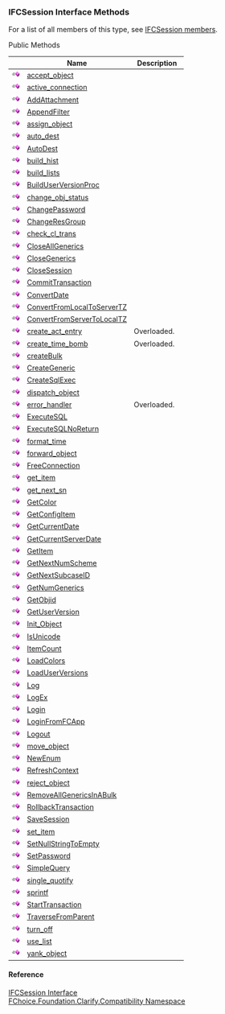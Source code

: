 ﻿### IFCSession Interface Methods

For a list of all members of this type, see [IFCSession members](FChoice.Foundation.Clarify.Compatibility~FChoice.Foundation.Clarify.Compatibility.IFCSession_members.md).

Public Methods

|   | Name | Description |
| --- | --- | --- |
| ![ Method](dotnetimages/Method.png) | [accept_object](FChoice.Foundation.Clarify.Compatibility~FChoice.Foundation.Clarify.Compatibility.IFCSession~accept_object.md) |   |
| ![ Method](dotnetimages/Method.png) | [active_connection](FChoice.Foundation.Clarify.Compatibility~FChoice.Foundation.Clarify.Compatibility.IFCSession~active_connection.md) |   |
| ![ Method](dotnetimages/Method.png) | [AddAttachment](FChoice.Foundation.Clarify.Compatibility~FChoice.Foundation.Clarify.Compatibility.IFCSession~AddAttachment.md) |   |
| ![ Method](dotnetimages/Method.png) | [AppendFilter](FChoice.Foundation.Clarify.Compatibility~FChoice.Foundation.Clarify.Compatibility.IFCSession~AppendFilter.md) |   |
| ![ Method](dotnetimages/Method.png) | [assign_object](FChoice.Foundation.Clarify.Compatibility~FChoice.Foundation.Clarify.Compatibility.IFCSession~assign_object.md) |   |
| ![ Method](dotnetimages/Method.png) | [auto_dest](FChoice.Foundation.Clarify.Compatibility~FChoice.Foundation.Clarify.Compatibility.IFCSession~auto_dest.md) |   |
| ![ Method](dotnetimages/Method.png) | [AutoDest](FChoice.Foundation.Clarify.Compatibility~FChoice.Foundation.Clarify.Compatibility.IFCSession~AutoDest.md) |   |
| ![ Method](dotnetimages/Method.png) | [build_hist](FChoice.Foundation.Clarify.Compatibility~FChoice.Foundation.Clarify.Compatibility.IFCSession~build_hist.md) |   |
| ![ Method](dotnetimages/Method.png) | [build_lists](FChoice.Foundation.Clarify.Compatibility~FChoice.Foundation.Clarify.Compatibility.IFCSession~build_lists.md) |   |
| ![ Method](dotnetimages/Method.png) | [BuildUserVersionProc](FChoice.Foundation.Clarify.Compatibility~FChoice.Foundation.Clarify.Compatibility.IFCSession~BuildUserVersionProc.md) |   |
| ![ Method](dotnetimages/Method.png) | [change_obj_status](FChoice.Foundation.Clarify.Compatibility~FChoice.Foundation.Clarify.Compatibility.IFCSession~change_obj_status.md) |   |
| ![ Method](dotnetimages/Method.png) | [ChangePassword](FChoice.Foundation.Clarify.Compatibility~FChoice.Foundation.Clarify.Compatibility.IFCSession~ChangePassword.md) |   |
| ![ Method](dotnetimages/Method.png) | [ChangeResGroup](FChoice.Foundation.Clarify.Compatibility~FChoice.Foundation.Clarify.Compatibility.IFCSession~ChangeResGroup.md) |   |
| ![ Method](dotnetimages/Method.png) | [check_cl_trans](FChoice.Foundation.Clarify.Compatibility~FChoice.Foundation.Clarify.Compatibility.IFCSession~check_cl_trans.md) |   |
| ![ Method](dotnetimages/Method.png) | [CloseAllGenerics](FChoice.Foundation.Clarify.Compatibility~FChoice.Foundation.Clarify.Compatibility.IFCSession~CloseAllGenerics.md) |   |
| ![ Method](dotnetimages/Method.png) | [CloseGenerics](FChoice.Foundation.Clarify.Compatibility~FChoice.Foundation.Clarify.Compatibility.IFCSession~CloseGenerics.md) |   |
| ![ Method](dotnetimages/Method.png) | [CloseSession](FChoice.Foundation.Clarify.Compatibility~FChoice.Foundation.Clarify.Compatibility.IFCSession~CloseSession.md) |   |
| ![ Method](dotnetimages/Method.png) | [CommitTransaction](FChoice.Foundation.Clarify.Compatibility~FChoice.Foundation.Clarify.Compatibility.IFCSession~CommitTransaction.md) |   |
| ![ Method](dotnetimages/Method.png) | [ConvertDate](FChoice.Foundation.Clarify.Compatibility~FChoice.Foundation.Clarify.Compatibility.IFCSession~ConvertDate.md) |   |
| ![ Method](dotnetimages/Method.png) | [ConvertFromLocalToServerTZ](FChoice.Foundation.Clarify.Compatibility~FChoice.Foundation.Clarify.Compatibility.IFCSession~ConvertFromLocalToServerTZ.md) |   |
| ![ Method](dotnetimages/Method.png) | [ConvertFromServerToLocalTZ](FChoice.Foundation.Clarify.Compatibility~FChoice.Foundation.Clarify.Compatibility.IFCSession~ConvertFromServerToLocalTZ.md) |   |
| ![ Method](dotnetimages/Method.png) | [create_act_entry](FChoice.Foundation.Clarify.Compatibility~FChoice.Foundation.Clarify.Compatibility.IFCSession~create_act_entry.md) | Overloaded.    |
| ![ Method](dotnetimages/Method.png) | [create_time_bomb](FChoice.Foundation.Clarify.Compatibility~FChoice.Foundation.Clarify.Compatibility.IFCSession~create_time_bomb.md) | Overloaded.    |
| ![ Method](dotnetimages/Method.png) | [createBulk](FChoice.Foundation.Clarify.Compatibility~FChoice.Foundation.Clarify.Compatibility.IFCSession~createBulk.md) |   |
| ![ Method](dotnetimages/Method.png) | [CreateGeneric](FChoice.Foundation.Clarify.Compatibility~FChoice.Foundation.Clarify.Compatibility.IFCSession~CreateGeneric.md) |   |
| ![ Method](dotnetimages/Method.png) | [CreateSqlExec](FChoice.Foundation.Clarify.Compatibility~FChoice.Foundation.Clarify.Compatibility.IFCSession~CreateSqlExec.md) |   |
| ![ Method](dotnetimages/Method.png) | [dispatch_object](FChoice.Foundation.Clarify.Compatibility~FChoice.Foundation.Clarify.Compatibility.IFCSession~dispatch_object.md) |   |
| ![ Method](dotnetimages/Method.png) | [error_handler](FChoice.Foundation.Clarify.Compatibility~FChoice.Foundation.Clarify.Compatibility.IFCSession~error_handler.md) | Overloaded.    |
| ![ Method](dotnetimages/Method.png) | [ExecuteSQL](FChoice.Foundation.Clarify.Compatibility~FChoice.Foundation.Clarify.Compatibility.IFCSession~ExecuteSQL.md) |   |
| ![ Method](dotnetimages/Method.png) | [ExecuteSQLNoReturn](FChoice.Foundation.Clarify.Compatibility~FChoice.Foundation.Clarify.Compatibility.IFCSession~ExecuteSQLNoReturn.md) |   |
| ![ Method](dotnetimages/Method.png) | [format_time](FChoice.Foundation.Clarify.Compatibility~FChoice.Foundation.Clarify.Compatibility.IFCSession~format_time.md) |   |
| ![ Method](dotnetimages/Method.png) | [forward_object](FChoice.Foundation.Clarify.Compatibility~FChoice.Foundation.Clarify.Compatibility.IFCSession~forward_object.md) |   |
| ![ Method](dotnetimages/Method.png) | [FreeConnection](FChoice.Foundation.Clarify.Compatibility~FChoice.Foundation.Clarify.Compatibility.IFCSession~FreeConnection.md) |   |
| ![ Method](dotnetimages/Method.png) | [get_item](FChoice.Foundation.Clarify.Compatibility~FChoice.Foundation.Clarify.Compatibility.IFCSession~get_item.md) |   |
| ![ Method](dotnetimages/Method.png) | [get_next_sn](FChoice.Foundation.Clarify.Compatibility~FChoice.Foundation.Clarify.Compatibility.IFCSession~get_next_sn.md) |   |
| ![ Method](dotnetimages/Method.png) | [GetColor](FChoice.Foundation.Clarify.Compatibility~FChoice.Foundation.Clarify.Compatibility.IFCSession~GetColor.md) |   |
| ![ Method](dotnetimages/Method.png) | [GetConfigItem](FChoice.Foundation.Clarify.Compatibility~FChoice.Foundation.Clarify.Compatibility.IFCSession~GetConfigItem.md) |   |
| ![ Method](dotnetimages/Method.png) | [GetCurrentDate](FChoice.Foundation.Clarify.Compatibility~FChoice.Foundation.Clarify.Compatibility.IFCSession~GetCurrentDate.md) |   |
| ![ Method](dotnetimages/Method.png) | [GetCurrentServerDate](FChoice.Foundation.Clarify.Compatibility~FChoice.Foundation.Clarify.Compatibility.IFCSession~GetCurrentServerDate.md) |   |
| ![ Method](dotnetimages/Method.png) | [GetItem](FChoice.Foundation.Clarify.Compatibility~FChoice.Foundation.Clarify.Compatibility.IFCSession~GetItem.md) |   |
| ![ Method](dotnetimages/Method.png) | [GetNextNumScheme](FChoice.Foundation.Clarify.Compatibility~FChoice.Foundation.Clarify.Compatibility.IFCSession~GetNextNumScheme.md) |   |
| ![ Method](dotnetimages/Method.png) | [GetNextSubcaseID](FChoice.Foundation.Clarify.Compatibility~FChoice.Foundation.Clarify.Compatibility.IFCSession~GetNextSubcaseID.md) |   |
| ![ Method](dotnetimages/Method.png) | [GetNumGenerics](FChoice.Foundation.Clarify.Compatibility~FChoice.Foundation.Clarify.Compatibility.IFCSession~GetNumGenerics.md) |   |
| ![ Method](dotnetimages/Method.png) | [GetObjid](FChoice.Foundation.Clarify.Compatibility~FChoice.Foundation.Clarify.Compatibility.IFCSession~GetObjid.md) |   |
| ![ Method](dotnetimages/Method.png) | [GetUserVersion](FChoice.Foundation.Clarify.Compatibility~FChoice.Foundation.Clarify.Compatibility.IFCSession~GetUserVersion.md) |   |
| ![ Method](dotnetimages/Method.png) | [Init_Object](FChoice.Foundation.Clarify.Compatibility~FChoice.Foundation.Clarify.Compatibility.IFCSession~Init_Object.md) |   |
| ![ Method](dotnetimages/Method.png) | [IsUnicode](FChoice.Foundation.Clarify.Compatibility~FChoice.Foundation.Clarify.Compatibility.IFCSession~IsUnicode.md) |   |
| ![ Method](dotnetimages/Method.png) | [ItemCount](FChoice.Foundation.Clarify.Compatibility~FChoice.Foundation.Clarify.Compatibility.IFCSession~ItemCount.md) |   |
| ![ Method](dotnetimages/Method.png) | [LoadColors](FChoice.Foundation.Clarify.Compatibility~FChoice.Foundation.Clarify.Compatibility.IFCSession~LoadColors.md) |   |
| ![ Method](dotnetimages/Method.png) | [LoadUserVersions](FChoice.Foundation.Clarify.Compatibility~FChoice.Foundation.Clarify.Compatibility.IFCSession~LoadUserVersions.md) |   |
| ![ Method](dotnetimages/Method.png) | [Log](FChoice.Foundation.Clarify.Compatibility~FChoice.Foundation.Clarify.Compatibility.IFCSession~Log.md) |   |
| ![ Method](dotnetimages/Method.png) | [LogEx](FChoice.Foundation.Clarify.Compatibility~FChoice.Foundation.Clarify.Compatibility.IFCSession~LogEx.md) |   |
| ![ Method](dotnetimages/Method.png) | [Login](FChoice.Foundation.Clarify.Compatibility~FChoice.Foundation.Clarify.Compatibility.IFCSession~Login.md) |   |
| ![ Method](dotnetimages/Method.png) | [LoginFromFCApp](FChoice.Foundation.Clarify.Compatibility~FChoice.Foundation.Clarify.Compatibility.IFCSession~LoginFromFCApp.md) |   |
| ![ Method](dotnetimages/Method.png) | [Logout](FChoice.Foundation.Clarify.Compatibility~FChoice.Foundation.Clarify.Compatibility.IFCSession~Logout.md) |   |
| ![ Method](dotnetimages/Method.png) | [move_object](FChoice.Foundation.Clarify.Compatibility~FChoice.Foundation.Clarify.Compatibility.IFCSession~move_object.md) |   |
| ![ Method](dotnetimages/Method.png) | [NewEnum](FChoice.Foundation.Clarify.Compatibility~FChoice.Foundation.Clarify.Compatibility.IFCSession~NewEnum.md) |   |
| ![ Method](dotnetimages/Method.png) | [RefreshContext](FChoice.Foundation.Clarify.Compatibility~FChoice.Foundation.Clarify.Compatibility.IFCSession~RefreshContext.md) |   |
| ![ Method](dotnetimages/Method.png) | [reject_object](FChoice.Foundation.Clarify.Compatibility~FChoice.Foundation.Clarify.Compatibility.IFCSession~reject_object.md) |   |
| ![ Method](dotnetimages/Method.png) | [RemoveAllGenericsInABulk](FChoice.Foundation.Clarify.Compatibility~FChoice.Foundation.Clarify.Compatibility.IFCSession~RemoveAllGenericsInABulk.md) |   |
| ![ Method](dotnetimages/Method.png) | [RollbackTransaction](FChoice.Foundation.Clarify.Compatibility~FChoice.Foundation.Clarify.Compatibility.IFCSession~RollbackTransaction.md) |   |
| ![ Method](dotnetimages/Method.png) | [SaveSession](FChoice.Foundation.Clarify.Compatibility~FChoice.Foundation.Clarify.Compatibility.IFCSession~SaveSession.md) |   |
| ![ Method](dotnetimages/Method.png) | [set_item](FChoice.Foundation.Clarify.Compatibility~FChoice.Foundation.Clarify.Compatibility.IFCSession~set_item.md) |   |
| ![ Method](dotnetimages/Method.png) | [SetNullStringToEmpty](FChoice.Foundation.Clarify.Compatibility~FChoice.Foundation.Clarify.Compatibility.IFCSession~SetNullStringToEmpty.md) |   |
| ![ Method](dotnetimages/Method.png) | [SetPassword](FChoice.Foundation.Clarify.Compatibility~FChoice.Foundation.Clarify.Compatibility.IFCSession~SetPassword.md) |   |
| ![ Method](dotnetimages/Method.png) | [SimpleQuery](FChoice.Foundation.Clarify.Compatibility~FChoice.Foundation.Clarify.Compatibility.IFCSession~SimpleQuery.md) |   |
| ![ Method](dotnetimages/Method.png) | [single_quotify](FChoice.Foundation.Clarify.Compatibility~FChoice.Foundation.Clarify.Compatibility.IFCSession~single_quotify.md) |   |
| ![ Method](dotnetimages/Method.png) | [sprintf](FChoice.Foundation.Clarify.Compatibility~FChoice.Foundation.Clarify.Compatibility.IFCSession~sprintf.md) |   |
| ![ Method](dotnetimages/Method.png) | [StartTransaction](FChoice.Foundation.Clarify.Compatibility~FChoice.Foundation.Clarify.Compatibility.IFCSession~StartTransaction.md) |   |
| ![ Method](dotnetimages/Method.png) | [TraverseFromParent](FChoice.Foundation.Clarify.Compatibility~FChoice.Foundation.Clarify.Compatibility.IFCSession~TraverseFromParent.md) |   |
| ![ Method](dotnetimages/Method.png) | [turn_off](FChoice.Foundation.Clarify.Compatibility~FChoice.Foundation.Clarify.Compatibility.IFCSession~turn_off.md) |   |
| ![ Method](dotnetimages/Method.png) | [use_list](FChoice.Foundation.Clarify.Compatibility~FChoice.Foundation.Clarify.Compatibility.IFCSession~use_list.md) |   |
| ![ Method](dotnetimages/Method.png) | [yank_object](FChoice.Foundation.Clarify.Compatibility~FChoice.Foundation.Clarify.Compatibility.IFCSession~yank_object.md) |   |





#### Reference

[IFCSession Interface](FChoice.Foundation.Clarify.Compatibility~FChoice.Foundation.Clarify.Compatibility.IFCSession.md)  
[FChoice.Foundation.Clarify.Compatibility Namespace](FChoice.Foundation.Clarify.Compatibility~FChoice.Foundation.Clarify.Compatibility_namespace.md)